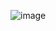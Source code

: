 ![image](https://user-images.githubusercontent.com/104431704/221187022-bbd48575-b163-4507-bd1e-3f7488ea1c36.png)
